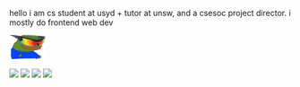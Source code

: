 hello i am cs student at usyd + tutor at unsw, and a csesoc project director. i mostly do frontend web dev

<img src="WICKED.png" alt="WICKED" width="64" height="43" />

![](https://raw.githubusercontent.com/zaxutic/github-stats/master/generated/overview.svg#gh-dark-mode-only)
![](https://raw.githubusercontent.com/zaxutic/github-stats/master/generated/overview.svg#gh-light-mode-only)
![](https://raw.githubusercontent.com/zaxutic/github-stats/master/generated/languages.svg#gh-dark-mode-only)
![](https://raw.githubusercontent.com/zaxutic/github-stats/master/generated/languages.svg#gh-light-mode-only)
